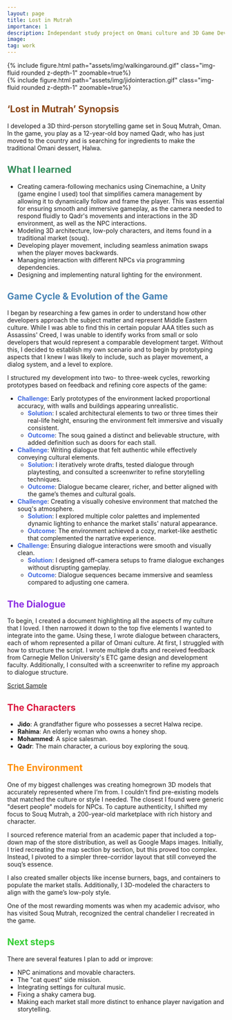 ```yaml
---
layout: page
title: Lost in Mutrah
importance: 1
description: Independant study project on Omani culture and 3D Game Development
image:
tag: work
---
```


<div class="row mt-3">
<div class="col-sm mt-3 mt-md-0">
        {% include figure.html path="assets/img/walkingaround.gif" class="img-fluid rounded z-depth-1" zoomable=true%}
    </div>
    <div class="col-sm mt-3 mt-md-0">
        {% include figure.html path="assets/img/jidointeraction.gif" class="img-fluid rounded z-depth-1" zoomable=true%}
    </div>

</div>


## <span style="color: #8B4513;">‘Lost in Mutrah’ Synopsis</span>
I developed a 3D third-person storytelling game set in Souq Mutrah, Oman. In the game, you play as a 12-year-old boy named Qadr, who has just moved to the country and is searching for ingredients to make the traditional Omani dessert, Halwa.

## <span style="color: #2E8B57;">What I learned</span>
- Creating camera-following mechanics using Cinemachine, a Unity (game engine I used) tool that simplifies camera management by allowing it to dynamically follow and frame the player. This was essential for ensuring smooth and immersive gameplay, as the camera needed to respond fluidly to Qadr's movements and interactions in the 3D environment, as well as the NPC interactions.
- Modeling 3D architecture, low-poly characters, and items found in a traditional market (souq).
- Developing player movement, including seamless animation swaps when the player moves backwards.
- Managing interaction with different NPCs via programming dependencies.
- Designing and implementing natural lighting for the environment.

## <span style="color: #4682B4;">Game Cycle & Evolution of the Game</span>
I began by researching a few games in order to understand how other developers approach the subject matter and represent Middle Eastern culture. While I was able to find this in certain popular AAA titles such as Assassins' Creed, I was unable to identify works from small or solo developers that would represent a comparable development target. Without this, I decided to establish my own scenario and to begin by prototyping aspects that I knew I was likely to include, such as player movement, a dialog system, and a level to explore.

I structured my development into two- to three-week cycles, reworking prototypes based on feedback and refining core aspects of the game:
- <span style="color: #4169E1;"><strong>Challenge</strong></span>: Early prototypes of the environment lacked proportional accuracy, with walls and buildings appearing unrealistic.
  - <span style="color: #4169E1;"><strong>Solution</strong></span>: I scaled architectural elements to two or three times their real-life height, ensuring the environment felt immersive and visually consistent.
  - <span style="color: #4169E1;"><strong>Outcome</strong></span>: The souq gained a distinct and believable structure, with added definition such as doors for each stall.
- <span style="color: #4169E1;"><strong>Challenge</strong></span>: Writing dialogue that felt authentic while effectively conveying cultural elements.
  - <span style="color: #4169E1;"><strong>Solution</strong></span>: I iteratively wrote drafts, tested dialogue through playtesting, and consulted a screenwriter to refine storytelling techniques.
  - <span style="color: #4169E1;"><strong>Outcome</strong></span>: Dialogue became clearer, richer, and better aligned with the game’s themes and cultural goals.
- <span style="color: #4169E1;"><strong>Challenge</strong></span>: Creating a visually cohesive environment that matched the souq's atmosphere.
  - <span style="color: #4169E1;"><strong>Solution</strong></span>: I explored multiple color palettes and implemented dynamic lighting to enhance the market stalls' natural appearance.
  - <span style="color: #4169E1;"><strong>Outcome</strong></span>: The environment achieved a cozy, market-like aesthetic that complemented the narrative experience.
- <span style="color: #4169E1;"><strong>Challenge</strong></span>: Ensuring dialogue interactions were smooth and visually clean.
  - <span style="color: #4169E1;"><strong>Solution</strong></span>: I designed off-camera setups to frame dialogue exchanges without disrupting gameplay.
  - <span style="color: #4169E1;"><strong>Outcome</strong></span>: Dialogue sequences became immersive and seamless compared to adjusting one camera.

## <span style="color: #8A2BE2;">The Dialogue</span>
To begin, I created a document highlighting all the aspects of my culture that I loved. I then narrowed it down to the top five elements I wanted to integrate into the game. Using these, I wrote dialogue between characters, each of whom represented a pillar of Omani culture.
At first, I struggled with how to structure the script. I wrote multiple drafts and received feedback from Carnegie Mellon University's ETC game design and development faculty. Additionally, I consulted with a screenwriter to refine my approach to dialogue structure.

[Script Sample](https://docs.google.com/document/d/1mHlZl8RxYcA6jEpGrk-Ef-fFx_GGGFhb5rDQcdRUxYg/edit?usp=sharing)


## <span style="color: #DC143C;">The Characters</span>
- **Jido**: A grandfather figure who possesses a secret Halwa recipe.
- **Rahima**: An elderly woman who owns a honey shop.
- **Mohammed**: A spice salesman.
- **Qadr**: The main character, a curious boy exploring the souq.

## <span style="color: #FF8C00;">The Environment</span>
One of my biggest challenges was creating homegrown 3D models that accurately represented where I’m from. I couldn’t find pre-existing models that matched the culture or style I needed. The closest I found were generic "desert people" models for NPCs. To capture authenticity, I shifted my focus to Souq Mutrah, a 200-year-old marketplace with rich history and character.

I sourced reference material from an academic paper that included a top-down map of the store distribution, as well as Google Maps images. Initially, I tried recreating the map section by section, but this proved too complex. Instead, I pivoted to a simpler three-corridor layout that still conveyed the souq’s essence.

I also created smaller objects like incense burners, bags, and containers to populate the market stalls. Additionally, I 3D-modeled the characters to align with the game’s low-poly style.

One of the most rewarding moments was when my academic advisor, who has visited Souq Mutrah, recognized the central chandelier I recreated in the game.

## <span style="color: #32CD32;">Next steps</span>
There are several features I plan to add or improve:
- NPC animations and movable characters.
- The "cat quest" side mission.
- Integrating settings for cultural music.
- Fixing a shaky camera bug.
- Making each market stall more distinct to enhance player navigation and storytelling.
